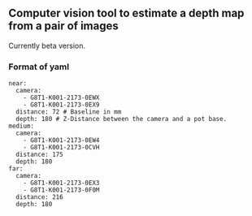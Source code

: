 ## Computer vision tool to estimate a depth map from a pair of images

Currently beta version.

### Format of yaml
```
near:
  camera:
    - G8T1-K001-2173-0EWX
    - G8T1-K001-2173-0EX9
  distance: 72 # Baseline in mm
  depth: 180 # Z-Distance between the camera and a pot base.
medium:
  camera:
    - G8T1-K001-2173-0EW4
    - G8T1-K001-2173-0CVH
  distance: 175
  depth: 180
far:
  camera:
    - G8T1-K001-2173-0EX3
    - G8T1-K001-2173-0F0M
  distance: 216
  depth: 180
```